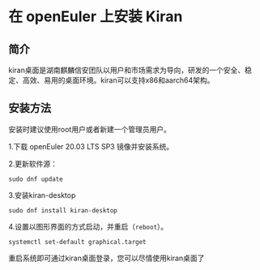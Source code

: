 # 在 openEuler 上安装 Kiran

## 简介
kiran桌面是湖南麒麟信安团队以用户和市场需求为导向，研发的一个安全、稳定、高效、易用的桌面环境。kiran可以支持x86和aarch64架构。

## 安装方法
安装时建议使用root用户或者新建一个管理员用户。

1.下载 openEuler 20.03 LTS SP3 镜像并安装系统。

2.更新软件源：
```
sudo dnf update
```
3.安装kiran-desktop
```
sudo dnf install kiran-desktop
```
4.设置以图形界面的方式启动，并重启（`reboot`）。
```
systemctl set-default graphical.target
```
重启系统即可通过kiran桌面登录，您可以尽情使用kiran桌面了
